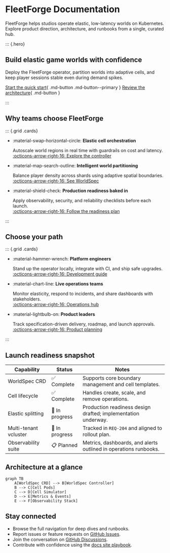 # FleetForge Documentation

FleetForge helps studios operate elastic, low-latency worlds on Kubernetes. Explore product direction, architecture, and runbooks from a single, curated hub.

::: {.hero}

## Build elastic game worlds with confidence

Deploy the FleetForge operator, partition worlds into adaptive cells, and keep player sessions stable even during demand spikes.

[Start the quick start](getting-started/quick-start.md){ .md-button .md-button--primary }
[Review the architecture](architecture/design.md){ .md-button }

:::

## Why teams choose FleetForge

::: {.grid .cards}

- :material-swap-horizontal-circle: **Elastic cell orchestration**

    Autoscale world regions in real time with guardrails on cost and latency.  
    [:octicons-arrow-right-16: Explore the controller](architecture/design.md)

- :material-map-search-outline: **Intelligent world partitioning**

    Balance player density across shards using adaptive spatial boundaries.  
    [:octicons-arrow-right-16: See WorldSpec](api-reference/index.md)

- :material-shield-check: **Production readiness baked in**

    Apply observability, security, and reliability checklists before each launch.  
    [:octicons-arrow-right-16: Follow the readiness plan](product/production-readiness-plan.md)

:::

## Choose your path

::: {.grid .cards}

- :material-hammer-wrench: **Platform engineers**

    Stand up the operator locally, integrate with CI, and ship safe upgrades.  
    [:octicons-arrow-right-16: Development guide](getting-started/development.md)

- :material-chart-line: **Live operations teams**

    Monitor elasticity, respond to incidents, and share dashboards with stakeholders.  
    [:octicons-arrow-right-16: Operations hub](ops/index.md)

- :material-lightbulb-on: **Product leaders**

    Track specification-driven delivery, roadmap, and launch approvals.  
    [:octicons-arrow-right-16: Product planning](product/prd.md)

:::

## Launch readiness snapshot

| Capability | Status | Notes |
| --- | --- | --- |
| WorldSpec CRD | ✅ Complete | Supports core boundary management and cell templates. |
| Cell lifecycle | ✅ Complete | Handles create, scale, and remove operations. |
| Elastic splitting | 🚧 In progress | Production readiness design drafted; implementation underway. |
| Multi-tenant vcluster | 🚧 In progress | Tracked in `REQ-204` and aligned to rollout plan. |
| Observability suite | 📋 Planned | Metrics, dashboards, and alerts outlined in operations runbooks. |

## Architecture at a glance

```mermaid
graph TB
    A[WorldSpec CRD] --> B[WorldSpec Controller]
    B --> C[Cell Pods]
    C --> D[Cell Simulator]
    D --> E[Metrics & Events]
    E --> F[Observability Stack]
```

## Stay connected

- Browse the full navigation for deep dives and runbooks.
- Report issues or feature requests on [GitHub Issues](https://github.com/astrosteveo/fleetforge/issues).
- Join the conversation on [GitHub Discussions](https://github.com/astrosteveo/fleetforge/discussions).
- Contribute with confidence using the [docs site playbook](contributing/docs-site-playbook.md).